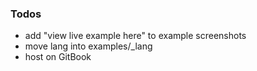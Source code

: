 ### Todos

- add "view live example here" to example screenshots
- move lang into examples/_lang
- host on GitBook